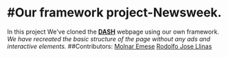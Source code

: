 #Our framework project-Newsweek.
=============
In this project We've cloned the **[DASH](https://www.dash.org/)** webpage using our own framework. 
_We have recreated the basic structure of the page without any ads and interactive elements._
##Contributors:
	[Molnar Emese](https://github.com/Mesi21)
	[Rodolfo Jose Llinas](https://github.com/RadiactiveJesus)
